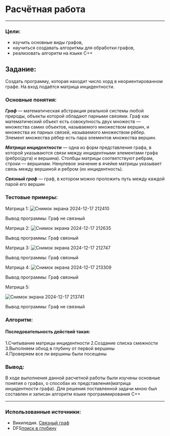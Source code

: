 # Расчётная работа

---

### Цели:
* изучить основные виды графов,
* научиться создавать алгоритмы для обработки графов,
* реализовать алгоритм на языке С++

## Задание:
Создать программу, которая находит число хорд в неориентированном графе. На вход подаётся матрица инцидентности.

### Основные понятия:
***Граф*** — математическая абстракция реальной системы любой природы, объекты которой обладают парными связями. Граф как математический объект есть совокупность двух множеств — множества самих объектов, называемого множеством вершин, и множества их парных связей, называемого множеством рёбер. Элемент множества рёбер есть пара элементов множества вершин.

***Матрица инцидентности*** — одна из форм представления графа, в которой указываются связи между инцидентными элементами графа (ребро(дуга) и вершина). Столбцы матрицы соответствуют ребрам, строки — вершинам. Ненулевое значение в ячейке матрицы указывает связь между вершиной и ребром (их инцидентность).

***Связный граф*** — граф, в котором можно проложить путь между каждой парой его вершин




### Тестовые примеры:




Матрица 1:
![Снимок экрана 2024-12-17 212410](https://github.com/user-attachments/assets/e5d796d2-1fe1-47da-a10d-3f9a8b49eec0)


Вывод программы: Граф не связный



Матрица 2:
![Снимок экрана 2024-12-17 212635](https://github.com/user-attachments/assets/d26ecf21-f08a-45cc-96e8-9bbc8acde234)


Вывод программы:  Граф связный



Матрица 3:
![Снимок экрана 2024-12-17 212747](https://github.com/user-attachments/assets/d99fb6a6-4396-486e-b2fb-82f50b72d961)


Вывод программы: Граф связный



Матрица 4:
![Снимок экрана 2024-12-17 213309](https://github.com/user-attachments/assets/c518994a-6208-4577-9db9-f0e028249c19)

Вывод программы: Граф связный


Матрица 5:

![Снимок экрана 2024-12-17 213741](https://github.com/user-attachments/assets/fe6a1eee-282b-4ef8-8406-708da1ff4c07)


Вывод программы: Граф не связный

### Алгоритм:

#### Последовательность действий такая:

1.Считывание матрицы инцидентности
2.Создание списка смежности
3.Выполняем обход в глубину от первой вершины    
4.Проверяем все ли вершины были посещены

### Вывод:
В ходе выполнения данной расчетной работы были изучены основные понятия о графах, о способах их представления(матрица инцидентности графа). Для решения поставленной задачи мною был составлен и записан алгоритм языке программирования C++

---

### Использованные источники:
* Википедия. [Связный граф](https://ru-m-wikipedia-org.translate.goog/wiki/%D0%A1%D0%B2%D1%8F%D0%B7%D0%BD%D1%8B%D0%B9_%D0%B3%D1%80%D0%B0%D1%84?_x_tr_sl=ru&_x_tr_tl=be&_x_tr_hl=be&_x_tr_pto=sc)
* DFS[поиск в глубину](https://en.wikipedia.org/wiki/Depth-first_search)
